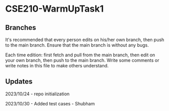 # CSE210-WarmUpTask1

## Branches
It's recommended that every person edits on his/her own branch, then push to the main branch. Ensure that the main branch is without any bugs.

Each time edition: first fetch and pull from the main branch, then edit on your own branch, then push to the main branch. Write some comments or write notes in this file to make others understand.

## Updates
2023/10/24 - repo initialization

2023/10/30 - Added test cases - Shubham



